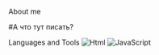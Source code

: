 About me

#А что тут писать?

Languages and Tools
![Html](https://img.shields.io/badge/-Html-FF4500?style=for-the-badge&logo=html&logoColor=FF4500)
![JavaScript](https://img.shields.io/badge/-JavaScript-FF4500?style=for-the-badge&logo=JavaScript&logoColor=E9D54D)
